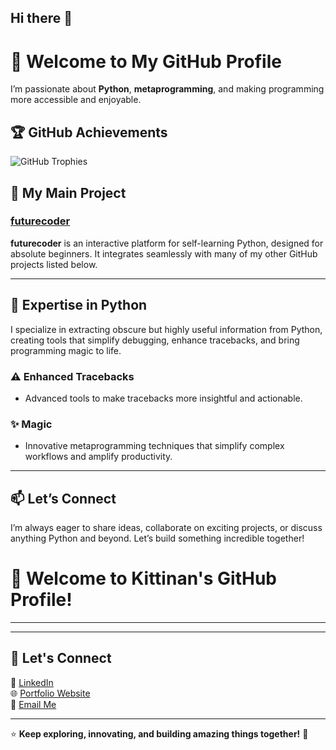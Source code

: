 ## Hi there 👋

# 🐍 Welcome to My GitHub Profile  

I’m passionate about **Python**, **metaprogramming**, and making programming more accessible and enjoyable.  

## 🏆 GitHub Achievements  
![GitHub Trophies](https://github-profile-trophy.vercel.app/?username=kittinan&theme=radical&no-frame=true&margin-w=15&margin-h=15)  



## 🚀 My Main Project  
### [futurecoder](https://github.com/username/futurecoder)  
**futurecoder** is an interactive platform for self-learning Python, designed for absolute beginners. It integrates seamlessly with many of my other GitHub projects listed below.  

---

## 🧠 Expertise in Python  
I specialize in extracting obscure but highly useful information from Python, creating tools that simplify debugging, enhance tracebacks, and bring programming magic to life.  


### ⚠️ Enhanced Tracebacks  
- Advanced tools to make tracebacks more insightful and actionable.  

### ✨ Magic  
- Innovative metaprogramming techniques that simplify complex workflows and amplify productivity.  


---

## 📫 Let’s Connect  
I’m always eager to share ideas, collaborate on exciting projects, or discuss anything Python and beyond. Let’s build something incredible together!  


# 👋 Welcome to Kittinan's GitHub Profile!  


---


---

## 🔗 Let's Connect  
💼 [LinkedIn](https://www.linkedin.com/in/kittinan)  
🌐 [Portfolio Website](https://kittinan.com)  
📧 [Email Me](mailto:kittinan@example.com)  

---

⭐ **Keep exploring, innovating, and building amazing things together!** 🚀  



